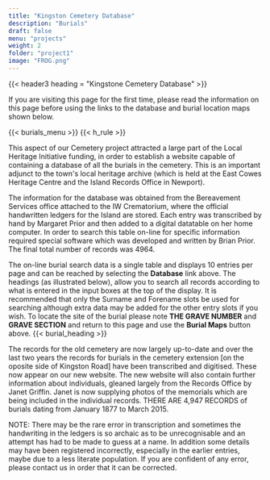 ```yaml
---
title: "Kingston Cemetery Database"
description: "Burials"
draft: false
menu: "projects"
weight: 2
folder: "project1"
image: "FROG.png"
---
```





{{< header3 heading = "Kingstone Cemetery Database" >}}

If you are visiting this page for the first time, please read the information on this page before using the links to the database and burial location maps shown below.

{{< burials_menu >}}
{{< h_rule >}}

This aspect of our Cemetery project attracted a large part of the Local Heritage Initiative funding, in order to establish a website capable of containing a database of all the burials in the cemetery. This is an important adjunct to the town's local heritage archive (which is held at the East Cowes Heritage Centre and the Island Records Office in Newport).

The information for the database was obtained from the Bereavement Services office attached to the IW Crematorium, where the official handwritten ledgers for the Island are stored. Each entry was transcribed by hand by Margaret Prior and then added to a digital datatable on her home computer. In order to search this table on-line for specific information required special software which was developed and written by Brian Prior. The final total number of records was 4964. 

The on-line burial search data is a single table and displays 10 entries per page and can be reached by selecting the **Database** link above. The headings (as illustrated below), allow you to search all records according to  what is entered in the input boxes at the top of the display. It is recommended that only the Surname and Forename slots be used for searching although extra data may be added for the other entry slots if you wish. To locate the site of the burial please note **THE GRAVE NUMBER** and **GRAVE SECTION** and return to this page and use the **Burial Maps** button above.
{{< burial_heading >}}  


The records for the old cemetery are now largely up-to-date and over the last two years the records for burials in the cemetery extension [on the oposite side of Kingston Road] have been transcribed and digitised. These now appear on our new website. The new website will also contain further information about individuals, gleaned largely from the Records Office by Janet Griffin. Janet is now supplying photos of the memorials which are being included in the individual records. THERE ARE 4,947 RECORDS of burials dating from January 1877 to March 2015.


NOTE: There may be the rare error in transcription and sometimes the handwriting in the ledgers is so archaic as to be unrecognisable and an attempt has had to be made to guess at a name. In addition some details may have been registered incorrectly, especially in the earlier entries, maybe due to a less literate population. If you are confident of any error, please contact us in order that it can be corrected.


